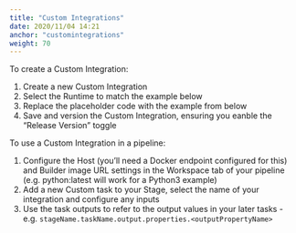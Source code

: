 ```yaml
---
title: "Custom Integrations"
date: 2020/11/04 14:21
anchor: "customintegrations"
weight: 70
---
```

To create a Custom Integration:

1. Create a new Custom Integration
2. Select the Runtime to match the example below
3. Replace the placeholder code with the example from below
4. Save and version the Custom Integration, ensuring you eanble the “Release Version” toggle

To use a Custom Integration in a pipeline:

1. Configure the Host (you’ll need a Docker endpoint configured for this) and Builder image URL settings in the Workspace tab of your pipeline (e.g. python:latest will work for a Python3 example)
2. Add a new Custom task to your Stage, select the name of your integration and configure any inputs
3. Use the task outputs to refer to the output values in your later tasks - e.g. `stageName.taskName.output.properties.<outputPropertyName>`